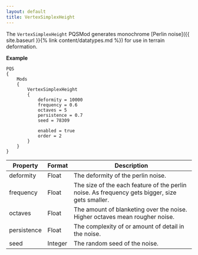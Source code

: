 ```yaml
---
layout: default
title: VertexSimplexHeight
---
```


The `VertexSimplexHeight` PQSMod generates monochrome [Perlin noise]({{ site.baseurl }}{% link content/datatypes.md %}) for use in terrain deformation.

**Example**
```
PQS
{
    Mods
    {
        VertexSimplexHeight
        {
            deformity = 10000
            frequency = 0.6
            octaves = 5
            persistence = 0.7
            seed = 78309

            enabled = true
            order = 2
        }
    }
}
```

|Property|Format|Description|
|--------|------|-----------|
|deformity|Float|The deformity of the perlin noise.|
|frequency|Float|The size of the each feature of the perlin noise. As frequency gets bigger, size gets smaller.|
|octaves|Float|The amount of blanketing over the noise. Higher octaves mean rougher noise.|
|persistence|Float|The complexity of or amount of detail in the noise.|
|seed|Integer|The random seed of the noise.|
